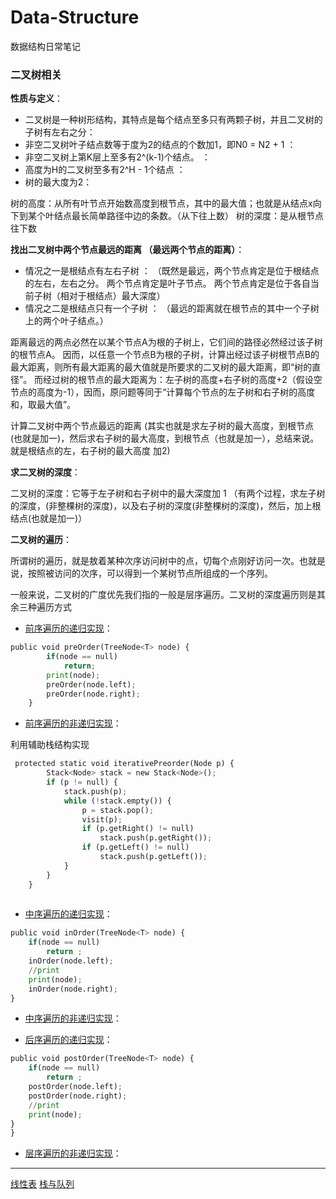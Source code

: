 # Data-Structure
数据结构日常笔记


### 二叉树相关
**性质与定义**：
- 二叉树是一种树形结构，其特点是每个结点至多只有两颗子树，并且二叉树的子树有左右之分：
- 非空二叉树叶子结点数等于度为2的结点的个数加1，即N0 = N2 + 1 ：
- 非空二叉树上第K层上至多有2^(k-1)个结点。 ：
- 高度为H的二叉树至多有2^H - 1个结点 ：
- 树的最大度为2：

树的高度：从所有叶节点开始数高度到根节点，其中的最大值；也就是从结点x向下到某个叶结点最长简单路径中边的条数。（从下往上数） 
树的深度：是从根节点往下数

**找出二叉树中两个节点最远的距离 （最远两个节点的距离）**：
- 情况之一是根结点有左右子树 ：
（既然是最远，两个节点肯定是位于根结点的左右，左右之分。 
两个节点肯定是叶子节点。 
两个节点肯定是位于各自当前子树（相对于根结点）最大深度）
- 情况之二是根结点只有一个子树 ：
（最远的距离就在根节点的其中一个子树上的两个叶子结点。）

距离最远的两点必然在以某个节点A为根的子树上，它们间的路径必然经过该子树的根节点A。 
因而，以任意一个节点B为根的子树，计算出经过该子树根节点B的最大距离，则所有最大距离的最大值就是所要求的二叉树的最大距离，即“树的直径”。 
而经过树的根节点的最大距离为：左子树的高度+右子树的高度+2（假设空节点的高度为-1），因而，原问题等同于“计算每个节点的左子树和右子树的高度和，取最大值”。

计算二叉树中两个节点最远的距离 (其实也就是求左子树的最大高度，到根节点(也就是加一)，然后求右子树的最大高度，到根节点（也就是加一），总结来说。就是根结点的左，右子树的最大高度 加2)

**求二叉树的深度**：

二叉树的深度：它等于左子树和右子树中的最大深度加 1 （有两个过程，求左子树的深度，(非整棵树的深度)，以及右子树的深度(非整棵树的深度)，然后，加上根结点(也就是加一)） 

**二叉树的遍历**：

所谓树的遍历，就是敖着某种次序访问树中的点，切每个点刚好访问一次。也就是说，按照被访问的次序，可以得到一个某树节点所组成的一个序列。

一般来说，二叉树的广度优先我们指的一般是层序遍历。二叉树的深度遍历则是其余三种遍历方式

- [前序遍历的递归实现]()：

``` python
public void preOrder(TreeNode<T> node) {
        if(node == null)
            return;
        print(node);
        preOrder(node.left);
        preOrder(node.right);
    }
```

- [前序遍历的非递归实现]()：

利用辅助栈结构实现
``` python
 protected static void iterativePreorder(Node p) {  
        Stack<Node> stack = new Stack<Node>();  
        if (p != null) {  
            stack.push(p);  
            while (!stack.empty()) {  
                p = stack.pop();  
                visit(p);  
                if (p.getRight() != null)  
                    stack.push(p.getRight());  
                if (p.getLeft() != null)  
                    stack.push(p.getLeft());  
            }  
        }  
    }  
  
```
- [中序遍历的递归实现]()：

``` python
public void inOrder(TreeNode<T> node) {
    if(node == null)
        return ;
    inOrder(node.left);
    //print
    print(node);
    inOrder(node.right);
}
```

- [中序遍历的非递归实现]()：

- [后序遍历的递归实现]()：

``` python
public void postOrder(TreeNode<T> node) {
    if(node == null)
        return ;
    postOrder(node.left);
    postOrder(node.right);
    //print
    print(node);
}
}
```

- [层序遍历的非递归实现]()：




-------------------
 [线性表](https://zh.wikipedia.org/wiki/Markdown)
 [栈与队列](https://zh.wikipedia.org/wiki/Markdown)
